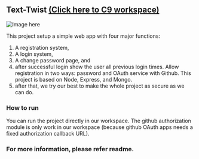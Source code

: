## Text-Twist [(Click here to C9 workspace)](https://ide.c9.io/zhangqx/project22) 

![Image here](http://chuantu.biz/t6/177/1513315358x-1566683481.png)

This project setup a simple web app with four major functions: 
1. A registration system, 
2. A login system, 
3. A change password page, and 
4. after successful login show the user all previous login times. Allow registration in two ways: password and OAuth service with Github. This project is based on Node, Express, and Mongo. 
5. after that, we try our best to make the whole project as secure as we can do.

### How to run

You can run the project directly in our workspace. The github authorization module is only work in our workspace (because github OAuth apps needs a fixed authorization callback URL).

### For more information, please refer readme.

